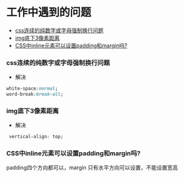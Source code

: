 # 工作中遇到的问题
- [css连续的纯数字或字母强制换行问题](#css连续的纯数字或字母强制换行问题)
- [img底下3像素距离](#img底下3像素距离)
- [CSS中inline元素可以设置padding和margin吗?](#CSS中inline元素可以设置padding和margin吗?)

### css连续的纯数字或字母强制换行问题

- 解决
```css
white-space:normal;
word-break:break-all;
```

### img底下3像素距离

- 解决
```css
 vertical-align: top;
```

### CSS中inline元素可以设置padding和margin吗?
padding四个方向都可以，margin 只有水平方向可以设置，不能设置宽高
